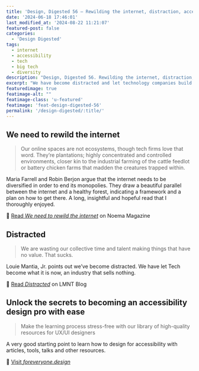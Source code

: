 ```yaml
---
title: 'Design, Digested 56 – Rewilding the internet, distraction, accessibility resources'
date: '2024-06-18 17:46:01'
last_modified_at: '2024-08-22 11:21:07'
featured-post: false
categories:
  - 'Design Digested'
tags:
  - internet
  - accessibility
  - tech
  - big tech
  - diversity
description: "Design, Digested 56. Rewilding the internet, distraction, accessibility resources"
excerpt: "We have become distracted and let technology companies build things that have no value, but there are ways to revive the internet and thus foster more competitive and meaningful environments."
featuredimage: true
featimage-alt: ""
featimage-class: 'u-featured'
featimage: 'feat-design-digested-56'
permalink: '/design-digested/:title/'
---
```

## We need to rewild the internet

> Our online spaces are not ecosystems, though tech firms love that word. They’re plantations; highly concentrated and controlled environments, closer kin to the industrial farming of the cattle feedlot or battery chicken farms that madden the creatures trapped within.

Maria Farrell and Robin Berjon argue that the internet needs to be diversified in order to end its monopolies. They draw a beautiful parallel between the internet and a healthy forest, indicating a framework and a plan on how to get there. A long, insightful and hopeful read that I thoroughly enjoyed.

🔗 [Read _We need to rewild the internet_](https://www.noemamag.com/we-need-to-rewild-the-internet) on Noema Magazine

## Distracted

> We are wasting our collective time and talent making things that have no value. That sucks.

Louie Mantia, Jr. points out we’ve become distracted. We have let Tech become what it is now, an industry that sells nothing.

🔗 [Read _Distracted_](https://lmnt.me/blog/distracted.html) on LMNT Blog

## Unlock the secrets to becoming an accessibility design pro with ease

> Make the learning process stress-free with our library of high-quality resources for UX/UI designers

A very good starting point to learn how to design for accessibility with articles, tools, talks and other resources.

🔗 [Visit _foreveryone.design_](https://www.foreveryone.design)